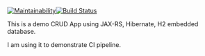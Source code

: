 [![Maintainability](https://api.codeclimate.com/v1/badges/95e03e72705156878d22/maintainability)](https://codeclimate.com/github/mohit-vora/JavaHibernateH2CRUDApp/maintainability)[![Build Status](https://travis-ci.org/mohit-vora/JavaHibernateH2CRUDApp.svg?branch=master)](https://travis-ci.org/mohit-vora/JavaHibernateH2CRUDApp)

This is a demo CRUD App using JAX-RS, Hibernate, H2 embedded database.

I am using it to demonstrate CI pipeline.
